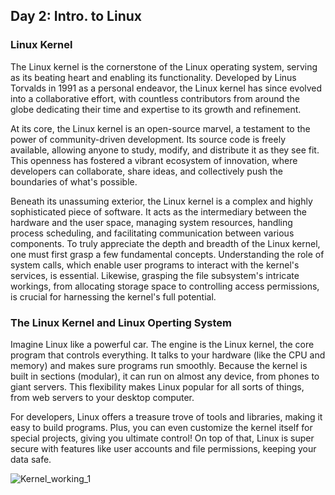 ## Day 2: Intro. to Linux

### Linux Kernel

The Linux kernel is the cornerstone of the Linux operating system, serving as its beating heart and enabling its functionality. Developed by Linus Torvalds in 1991 as a personal endeavor, the Linux kernel has since evolved into a collaborative effort, with countless contributors from around the globe dedicating their time and expertise to its growth and refinement.

At its core, the Linux kernel is an open-source marvel, a testament to the power of community-driven development. Its source code is freely available, allowing anyone to study, modify, and distribute it as they see fit. This openness has fostered a vibrant ecosystem of innovation, where developers can collaborate, share ideas, and collectively push the boundaries of what's possible.

Beneath its unassuming exterior, the Linux kernel is a complex and highly sophisticated piece of software. It acts as the intermediary between the hardware and the user space, managing system resources, handling process scheduling, and facilitating communication between various components. To truly appreciate the depth and breadth of the Linux kernel, one must first grasp a few fundamental concepts. Understanding the role of system calls, which enable user programs to interact with the kernel's services, is essential. Likewise, grasping the file subsystem's intricate workings, from allocating storage space to controlling access permissions, is crucial for harnessing the kernel's full potential.

### The Linux Kernel and Linux Operting System

Imagine Linux like a powerful car. The engine is the Linux kernel, the core program that controls everything. It talks to your hardware (like the CPU and memory) and makes sure programs run smoothly. Because the kernel is built in sections (modular), it can run on almost any device, from phones to giant servers. 
This flexibility makes Linux popular for all sorts of things, from web servers to your desktop computer.

For developers, Linux offers a treasure trove of tools and libraries, making it easy to build programs. Plus, you can even customize the kernel itself for special projects, giving you ultimate control! 
On top of that, Linux is super secure with features like user accounts and file permissions, keeping your data safe.

![Kernel_working_1](https://github.com/FaakhirIqbal/linux-commands-shell-scripting/assets/12996201/6f4c30e5-2782-4786-b67b-a74bf9ae88cb)


